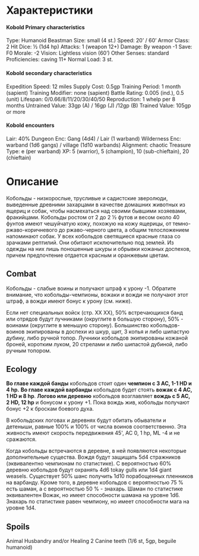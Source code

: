 # Характеристики
#### Kobold Primary characteristics
Type: Humanoid Beastman
Size: small (4 st.)
Speed: 20’ / 60’
Armor Class: 2
Hit Dice: ½ (1d4 hp)
Attacks: 1 (weapon 12+)
Damage: By weapon -1
Save: F0
Morale: -2
Vision: Lightless vision (60’)
Other Senses: standard
Proficiencies: caving 11+
Normal Load: 3 st.
#### Kobold secondary characteristics
Expedition Speed: 12 miles
Supply Cost: 0.5gp
Training Period: 1 month (sapient)
Training Modifier: none (sapient)
Battle Rating: 0.005 (ind.), 0.5 (unit)
Lifespan: 0/0.66/8/11/20/30/40/50
Reproduction: 1 whelp per 8 months
Untrained Value: 33gp (A) / 16gp (J) /12gp (B)
Trained Value: 105gp or more

#### Kobold encounters
Lair: 40%
Dungeon Enc: Gang (4d4) / Lair (1 warband)
Wilderness Enc: warband (1d6 gangs) / village (1d10 warbands)
Alignment: chaotic
Treasure Type: e (per warband)
XP: 5 (warrior), 5 (champion), 10 (sub-chieftain), 20 (chieftain)

# Описание
Кобольды - низкорослые, трусливые и садистские зверолюди, выведенные древними захарцами в качестве домашних животных из ящериц и собак, чтобы насмехаться над своими бывшими хозяевами, фракийцами. Кобольды ростом от 2 до 2 ½ футов и весом около 40 фунтов имеют чешуйчатую кожу, похожую на кожу ящерицы, от темно-ржаво-коричневого до ржаво-черного цвета, а общим телосложением напоминают собак. У всех кобольдов светящиеся красные глаза со зрачками рептилий. Они обитают исключительно под землей. Из одежды на них лишь поношенные шкуры и обрывки кожаных доспехов, причем предпочтение отдается красным и оранжевым цветам.

## Combat
Кобольды - слабые воины и получают штраф к урону -1. Обратите внимание, что кобольды-чемпионы, вожаки и вожди не получают этот штраф, а вожди имеют бонус к урону (см. ниже).

Если нет специальных войск (стр. XX XX), 50% встречающихся банд или отрядов будут лучниками (округлите в большую сторону), 50% - воинами (округлите в меньшую сторону). Большинство кобольдов-воинов экипированы в доспехи из шкур, щит, 3 копья и либо шипастую дубину, либо ручной топор. Лучники кобольдов экипированы кожаной броней, коротким луком, 20 стрелами и либо шипастой дубиной, либо ручным топором.

## Ecology
**Во главе каждой банды** кобольдов стоит один **чемпион с 3 AC, 1-1 HD и 4 hp.**
**Во главе каждой варбанды** кобольдов будет стоять **вожак с 4 AC, 1 HD и 8 hp**. 
**Логово или деревню** кобольдов возглавляет **вождь с 5 AC, 2 HD, 12 hp** и бонусом к урону +1. Пока вождь жив, кобольды получают бонус +2 к броскам боевого духа.

В кобольдских логовах и деревнях будут обитать обыватели  и детеныши, равные 100% и 100% от числа воинов соответственно. Эта живность имеют скорость передвижения 45', AC 0, 1 hp, ML -4 и не сражаются.

Когда кобольды встречаются в деревне, в ней появляются некоторые дополнительные существа. Вождя будут защищать 5d4 стражников (эквивалентно чемпионам по статистике). С вероятностью 60% деревню кобольдов будут охранять 4d6 tokay gulls или 1d4 giant weasels. Существует 50% шанс получить 1d10 порабощенных пленников на варбанду. Кроме того, в деревне кобольдов с вероятностью 75 % есть шаман, а с вероятностью 50 % - знахарь. Шаман по статистике эквивалентен Вожак, но имеет способности шамана на уровне 1d6. Знахарь по статистике равен чемпиону, но имеет способности мага на уровне 1d4.

## Spoils
Animal Husbandry and/or Healing 2
Сanine teeth (1/6 st, 5gp, beguile humanoid)